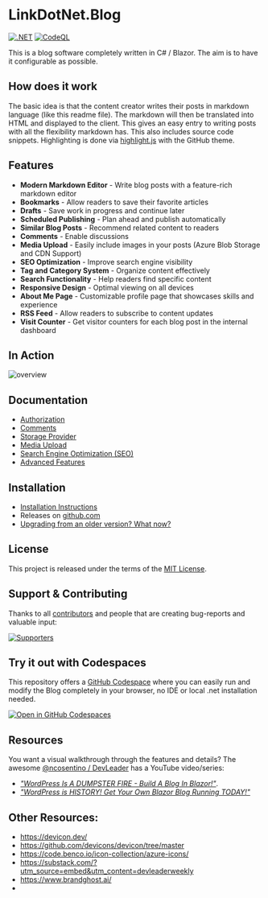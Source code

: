 ﻿# LinkDotNet.Blog

[![.NET](https://github.com/linkdotnet/Blog/actions/workflows/dotnet.yml/badge.svg?branch=master)](https://github.com/linkdotnet/Blog/actions/workflows/dotnet.yml)
[![CodeQL](https://github.com/linkdotnet/Blog/actions/workflows/codeql.yml/badge.svg)](https://github.com/linkdotnet/Blog/actions/workflows/codeql.yml)

This is a blog software completely written in C# / Blazor. The aim is to have it configurable as possible.

## How does it work

The basic idea is that the content creator writes their posts in markdown language (like this readme file).
The markdown will then be translated into HTML and displayed to the client. This gives an easy entry to writing posts with all the flexibility markdown has.
This also includes source code snippets. Highlighting is done via [highlight.js](https://highlightjs.org/) with the GitHub theme.

## Features

- **Modern Markdown Editor** - Write blog posts with a feature-rich markdown editor
- **Bookmarks** - Allow readers to save their favorite articles
- **Drafts** - Save work in progress and continue later
- **Scheduled Publishing** - Plan ahead and publish automatically
- **Similar Blog Posts** - Recommend related content to readers
- **Comments** - Enable discussions
- **Media Upload** - Easily include images in your posts (Azure Blob Storage and CDN Support)
- **SEO Optimization** - Improve search engine visibility
- **Tag and Category System** - Organize content effectively
- **Search Functionality** - Help readers find specific content
- **Responsive Design** - Optimal viewing on all devices
- **About Me Page** - Customizable profile page that showcases skills and experience
- **RSS Feed** - Allow readers to subscribe to content updates
- **Visit Counter** - Get visitor counters for each blog post in the internal dashboard

## In Action

![overview](assets/overview.gif)

## Documentation

-   [Authorization](./docs/Authorization/Readme.md)
-   [Comments](./docs/Comments/Readme.md)
-   [Storage Provider](./docs/Storage/Readme.md)
-   [Media Upload](./docs/Media/Readme.md)
-   [Search Engine Optimization (SEO)](./docs/SEO/Readme.md)
-   [Advanced Features](./docs/Features/AdvancedFeatures.md)

## Installation

-   [Installation Instructions](./docs/Setup/Readme.md)
-   Releases on [github.com](https://github.com/linkdotnet/Blog/releases)
-   [Upgrading from an older version? What now?](./docs/Migrations/Readme.md)

## License

This project is released under the terms of the [MIT License](./LICENSE).

## Support & Contributing

Thanks to all [contributors](https://github.com/linkdotnet/Blog/graphs/contributors) and people that are creating bug-reports and valuable input:

<a href="https://github.com/linkdotnet/blog/graphs/contributors">
  <img src="https://contrib.rocks/image?repo=linkdotnet/blog" alt="Supporters" />
</a>

## Try it out with **Codespaces**

This repository offers a [GitHub Codespace](https://github.com/features/codespaces) where you can easily run and modify the Blog completely in your browser, no IDE or local .net installation needed.

[![Open in GitHub Codespaces](https://github.com/codespaces/badge.svg)](https://codespaces.new/linkdotnet/Blog)

## Resources
You want a visual walkthrough through the features and details? The awesome [@ncosentino / DevLeader](https://github.com/ncosentino/) has a YouTube video/series: 
 * [*"WordPress Is A DUMPSTER FIRE - Build A Blog In Blazor!"*](https://www.youtube.com/watch?v=RGq2s25xTPE).
 * [*"WordPress is HISTORY! Get Your Own Blazor Blog Running TODAY!"*](https://www.youtube.com/watch?v=A2vAO7jxFz4)

## Other Resources:

* https://devicon.dev/
* https://github.com/devicons/devicon/tree/master
* https://code.benco.io/icon-collection/azure-icons/
* https://substack.com/?utm_source=embed&utm_content=devleaderweekly
* https://www.brandghost.ai/
* 
